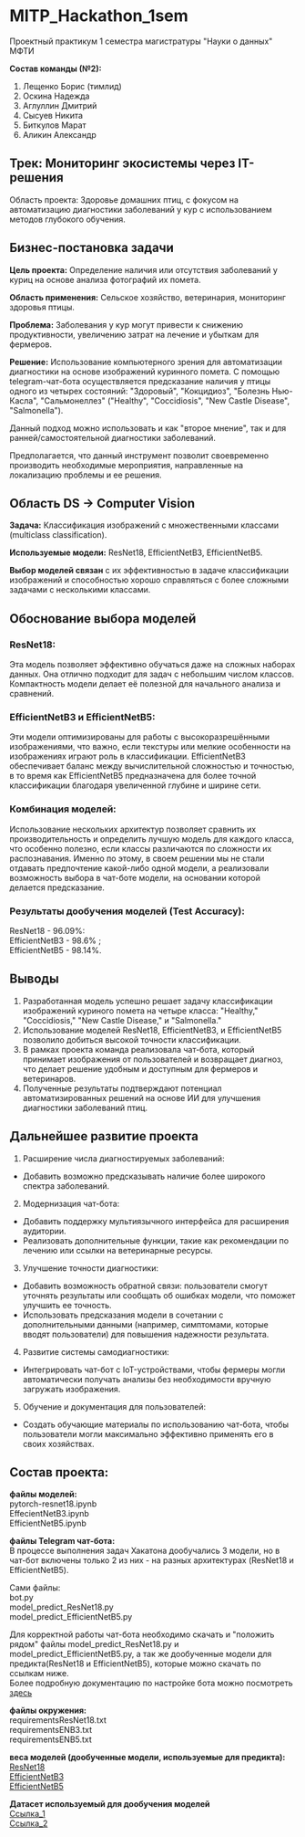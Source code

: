 # MITP_Hackathon_1sem
Проектный практикум 1 семестра магистратуры "Науки о данных" МФТИ

**Состав команды (№2):**
1. Лещенко Борис (тимлид)
2. Оскина Надежда
3. Аглуллин Дмитрий
4. Сысуев Никита
5. Биткулов Марат
6. Аликин Александр

## Трек: Мониторинг экосистемы через IT-решения

Область проекта: Здоровье домашних птиц, с фокусом на автоматизацию диагностики заболеваний у кур с использованием методов глубокого обучения.

## Бизнес-постановка задачи

**Цель проекта:** Определение наличия или отсутствия заболеваний у куриц на основе анализа фотографий их помета.

**Область применения:** Сельское хозяйство, ветеринария, мониторинг здоровья птицы.

**Проблема:** Заболевания у кур могут привести к снижению продуктивности, увеличению затрат на лечение и убыткам для фермеров.

**Решение:** Использование компьютерного зрения для автоматизации диагностики на основе изображений куринного помета.
С помощью telegram-чат-бота осуществляется предсказание наличия у птицы одного из четырех состояний: "Здоровый", "Кокцидиоз", "Болезнь Нью-Касла", "Сальмонеллез" ("Healthy", "Coccidiosis", "New Castle Disease", "Salmonella").

Данный подход можно использовать и как "второе мнение", так и для ранней/самостоятельной диагностики заболеваний.

Предполагается, что данный инструмент позволит своевременно производить необходимые мероприятия, направленные на локализацию проблемы и ее решения.

## Область DS -> Computer Vision

**Задача:** Классификация изображений с множественными классами (multiclass classification).

**Используемые модели:** ResNet18, EfficientNetB3, EfficientNetB5.

**Выбор моделей связан** с их эффективностью в задаче классификации изображений и способностью хорошо справляться с более сложными задачами с несколькими классами.

## Обоснование выбора моделей
### ResNet18:

Эта модель позволяет эффективно обучаться даже на сложных наборах данных. Она отлично подходит для задач с небольшим числом классов. Компактность модели делает её полезной для начального анализа и сравнений.

### EfficientNetB3 и EfficientNetB5:

Эти модели оптимизированы для работы с высокоразрешёнными изображениями, что важно, если текстуры или мелкие особенности на изображениях играют роль в классификации.
EfficientNetB3 обеспечивает баланс между вычислительной сложностью и точностью, в то время как EfficientNetB5 предназначена для более точной классификации благодаря увеличенной глубине и ширине сети.

### Комбинация моделей:

Использование нескольких архитектур позволяет сравнить их производительность и определить лучшую модель для каждого класса, что особенно полезно, если классы различаются по сложности их распознавания.
Именно по этому, в своем решении мы не стали отдавать предпочтение какой-либо одной модели, а реализовали возможность выбора в чат-боте модели, на основании которой делается предсказание.

### Результаты дообучения моделей (Test Accuracy):  
ResNet18 - 96.09%:  
EfficientNetB3 - 98.6% ;  
EfficientNetB5 - 98.14%.

## Выводы 
1. Разработанная модель успешно решает задачу классификации изображений куриного помета на четыре класса: "Healthy," "Coccidiosis," "New Castle Disease," и "Salmonella."  
2. Использование моделей ResNet18, EfficientNetB3, и EfficientNetB5 позволило добиться высокой точности классификации.  
3. В рамках проекта команда реализовала чат-бота, который принимает изображения от пользователей и возвращает диагноз, что делает решение удобным и доступным для фермеров и ветеринаров.  
4. Полученные результаты подтверждают потенциал автоматизированных решений на основе ИИ для улучшения диагностики заболеваний птиц.  

## Дальнейшее развитие проекта  
1. Расширение числа диагностируемых заболеваний:
 - Добавить возможно предсказывать наличие более широкого спектра заболеваний.  

2. Модернизация чат-бота:  
 - Добавить поддержку мультиязычного интерфейса для расширения аудитории.  
 - Реализовать дополнительные функции, такие как рекомендации по лечению или ссылки на ветеринарные ресурсы.  

3. Улучшение точности диагностики:  
 - Добавить возможность обратной связи: пользователи смогут уточнять результаты или сообщать об ошибках модели, что поможет улучшить ее точность.  
 - Использовать предсказания модели в сочетании с дополнительными данными (например, симптомами, которые вводят пользователи) для повышения надежности результата.  

4. Развитие системы самодиагностики:  
 - Интегрировать чат-бот с IoT-устройствами, чтобы фермеры могли автоматически получать анализы без необходимости вручную загружать изображения.  

5. Обучение и документация для пользователей:  
 - Создать обучающие материалы по использованию чат-бота, чтобы пользователи могли максимально эффективно применять его в своих хозяйствах.  

## Состав проекта:
**файлы моделей:**   
pytorch-resnet18.ipynb  
EffecientNetB3.ipynb  
EfficientNetB5.ipynb  

**файлы Telegram чат-бота:**   
В процессе выполнения задач Хакатона дообучались 3 модели, но в чат-бот включены только 2 из них - на разных архитектурах (ResNet18 и EfficientNetB5). 

Сами файлы:    
bot.py  
model_predict_ResNet18.py  
model_predict_EfficientNetB5.py  

Для корректной работы чат-бота необходимо скачать и "положить рядом" файлы model_predict_ResNet18.py и model_predict_EfficientNetB5.py, а так же дообученные модели для предикта(ResNet18 и EfficientNetB5), которые можно скачать по ссылкам ниже.  
Более подробную документацию по настройке бота можно посмотреть [здесь](https://core.telegram.org/bots/features#creating-a-new-bot)

**файлы окружения:**  
requirementsResNet18.txt  
requirementsENB3.txt  
requirementsENB5.txt  

**веса моделей (дообученные модели, используемые для предикта):**  
[ResNet18](https://drive.google.com/file/d/1osRY3Wv3TXKlhT9wbPtFQd9_cjWZOFK0/view?usp=drive_link)   
[EfficientNetB3](https://drive.google.com/file/d/1dxG_qHsnk81qe_oLsdSoBptDeo5ZEJfC/view?usp=drive_link)  
[EfficientNetB5](https://drive.google.com/file/d/1qs8mpK99-nUn37PvuVANtWuexLVrSumo/view?usp=drive_link)

**Датасет используемый для дообучения моделей**  
[Ссылка_1](https://www.kaggle.com/datasets/chandrashekarnatesh/poultry-diseases?select=data)  
[Ссылка_2](https://www.kaggle.com/datasets/gauravduttakiit/poultry-diseases-detection/data) 
